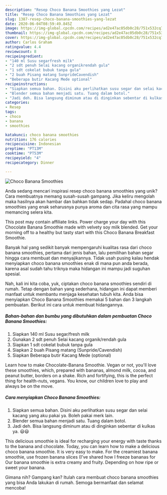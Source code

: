 ```yaml
---
description: "Resep Choco Banana Smoothies yang Lezat"
title: "Resep Choco Banana Smoothies yang Lezat"
slug: 1387-resep-choco-banana-smoothies-yang-lezat
date: 2020-06-04T08:59:49.845Z
image: https://img-global.cpcdn.com/recipes/ad2e47ac05db0c28/751x532cq70/choco-banana-smoothies-foto-resep-utama.jpg
thumbnail: https://img-global.cpcdn.com/recipes/ad2e47ac05db0c28/751x532cq70/choco-banana-smoothies-foto-resep-utama.jpg
cover: https://img-global.cpcdn.com/recipes/ad2e47ac05db0c28/751x532cq70/choco-banana-smoothies-foto-resep-utama.jpg
author: Carlos Graham
ratingvalue: 4.4
reviewcount: 8
recipeingredient:
- "140 ml Susu segarfresh milk"
- "2 sdt penuh Selai kacang organikrendah gula"
- "1 sdt cokelat bubuk tanpa gula"
- "2 buah Pisang matang SunprideCavendish"
- "Beberapa butir Kacang Mede optional"
recipeinstructions:
- "Siapkan semua bahan. Disini aku perlihatkan susu segar dan selai kacang yang aku pakai ya. Boleh pakai merk lain."
- "Blender semua bahan menjadi satu. Tuang dalam botol."
- "Jadi deh. Bisa langsung diminum atau di dinginkan sebentar di kulkas ya. 😃😃"
categories:
- Resep
tags:
- choco
- banana
- smoothies

katakunci: choco banana smoothies 
nutrition: 176 calories
recipecuisine: Indonesian
preptime: "PT13M"
cooktime: "PT53M"
recipeyield: "4"
recipecategory: Dinner

---
```



![Choco Banana Smoothies](https://img-global.cpcdn.com/recipes/ad2e47ac05db0c28/751x532cq70/choco-banana-smoothies-foto-resep-utama.jpg)

Anda sedang mencari inspirasi resep choco banana smoothies yang unik? Cara membuatnya memang susah-susah gampang. Jika keliru mengolah maka hasilnya akan hambar dan bahkan tidak sedap. Padahal choco banana smoothies yang enak seharusnya punya aroma dan cita rasa yang mampu memancing selera kita.

This post may contain affiliate links. Power charge your day with this Chocolate Banana Smoothie made with velvety soy milk blended. Get your morning off to a healthy but tasty start with this Choco Banana Breakfast Smoothie.

Banyak hal yang sedikit banyak mempengaruhi kualitas rasa dari choco banana smoothies, pertama dari jenis bahan, lalu pemilihan bahan segar hingga cara membuat dan menyajikannya. Tidak usah pusing kalau hendak menyiapkan choco banana smoothies enak di mana pun anda berada, karena asal sudah tahu triknya maka hidangan ini mampu jadi suguhan spesial.


Nah, kali ini kita coba, yuk, ciptakan choco banana smoothies sendiri di rumah. Tetap dengan bahan yang sederhana, hidangan ini dapat memberi manfaat untuk membantu menjaga kesehatan tubuh kita. Anda bisa menyiapkan Choco Banana Smoothies memakai 5 bahan dan 3 langkah pembuatan. Berikut ini cara untuk membuat hidangannya.

<!--inarticleads1-->

##### Bahan-bahan dan bumbu yang dibutuhkan dalam pembuatan Choco Banana Smoothies:

1. Siapkan 140 ml Susu segar/fresh milk
1. Gunakan 2 sdt penuh Selai kacang organik/rendah gula
1. Siapkan 1 sdt cokelat bubuk tanpa gula
1. Siapkan 2 buah Pisang matang (Sunpride/Cavendish)
1. Siapkan Beberapa butir Kacang Mede (optional)


Learn how to make Chocolate-Banana Smoothie. Vegan or not, you&#39;ll love these smoothies, which, prepared with bananas, almond milk, cocoa, and peanut butter, borders on a shake. Rich and fortifying, this is the perfect thing for health-nuts, vegans. You know, our children love to play and always be on the move. 

<!--inarticleads2-->

##### Cara menyiapkan Choco Banana Smoothies:

1. Siapkan semua bahan. Disini aku perlihatkan susu segar dan selai kacang yang aku pakai ya. Boleh pakai merk lain.
1. Blender semua bahan menjadi satu. Tuang dalam botol.
1. Jadi deh. Bisa langsung diminum atau di dinginkan sebentar di kulkas ya. 😃😃


This delicious smoothie is ideal for recharging your energy with taste thanks to the banana and chocolate. Today, you can learn how to make a delicious choco banana smoothie. It is very easy to make. For the creamiest banana smoothie, use frozen banana slices (I&#39;ve shared how I freeze bananas for Our banana smoothie is extra creamy and fruity. Depending on how ripe or sweet your banana. 

Gimana nih? Gampang kan? Itulah cara membuat choco banana smoothies yang bisa Anda lakukan di rumah. Semoga bermanfaat dan selamat mencoba!
